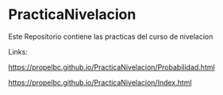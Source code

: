 # PracticaNivelacion
Este Repositorio contiene las practicas del curso de nivelacion

Links:

https://propelbc.github.io/PracticaNivelacion/Probabilidad.html

https://propelbc.github.io/PracticaNivelacion/Index.html
